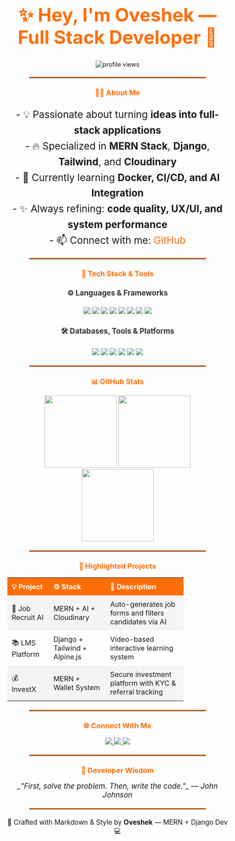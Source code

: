 <!-- TYPING INTRO HEADER -->
<h1 align="center" style="font-size: 3em; color: #FD6E0A;">✨ Hey, I'm Oveshek — Full Stack Developer 🚀</h1>



<p align="center">
  <img src="https://komarev.com/ghpvc/?username=oveshak&label=Profile+Views&color=FD6E0A&style=flat-square" alt="profile views"/>
</p>



<hr style="border-top: 2px solid #FD6E0A; width: 80%; margin: 20px auto;">

<!-- ABOUT -->
<h3 align="center" style="color: #FD6E0A;">👨‍💻 About Me</h3>
<p align="center" style="font-size: 1.6em; line-height: 1.6;">
  - 💡 Passionate about turning <b>ideas into full-stack applications</b><br>
  - 🔥 Specialized in <b>MERN Stack</b>, <b>Django</b>, <b>Tailwind</b>, and <b>Cloudinary</b><br>
  - 🧠 Currently learning <b>Docker, CI/CD, and AI Integration</b><br>
  - ✨ Always refining: <b>code quality, UX/UI, and system performance</b><br>
  - 📫 Connect with me: <a href="https://github.com/oveshak" style="color: #FD6E0A; text-decoration: none;">GitHub</a>
</p>

<hr style="border-top: 2px solid #FD6E0A; width: 80%; margin: 20px auto;">

<!-- TECH STACK SECTION -->
<h3 align="center" style="color: #FD6E0A;">🧰 Tech Stack & Tools</h3>

<h4 align="center" style="font-size: 1.2em; color: #333;">⚙️ Languages & Frameworks</h4>
<p align="center">
  <img src="https://img.shields.io/badge/JavaScript-F7DF1E?style=for-the-badge&logo=javascript&logoColor=black" />
  <img src="https://img.shields.io/badge/TypeScript-007ACC?style=for-the-badge&logo=typescript&logoColor=white" />
  <img src="https://img.shields.io/badge/Python-306998?style=for-the-badge&logo=python&logoColor=white" />
  <img src="https://img.shields.io/badge/Django-092E20?style=for-the-badge&logo=django&logoColor=white" />
  <img src="https://img.shields.io/badge/Node.js-339933?style=for-the-badge&logo=node.js&logoColor=white" />
  <img src="https://img.shields.io/badge/Express-000000?style=for-the-badge&logo=express&logoColor=white" />
  <img src="https://img.shields.io/badge/React-20232A?style=for-the-badge&logo=react&logoColor=61DAFB" />
  <img src="https://img.shields.io/badge/Tailwind-38B2AC?style=for-the-badge&logo=tailwindcss&logoColor=white" />
</p>

<h4 align="center" style="font-size: 1.2em; color: #333;">🛠 Databases, Tools & Platforms</h4>
<p align="center">
  <img src="https://img.shields.io/badge/MongoDB-4EA94B?style=for-the-badge&logo=mongodb&logoColor=white" />
  <img src="https://img.shields.io/badge/PostgreSQL-4169E1?style=for-the-badge&logo=postgresql&logoColor=white" />
  <img src="https://img.shields.io/badge/Cloudinary-3448C5?style=for-the-badge&logo=cloudinary&logoColor=white" />
  <img src="https://img.shields.io/badge/Git-F05032?style=for-the-badge&logo=git&logoColor=white" />
  <img src="https://img.shields.io/badge/Docker-2496ED?style=for-the-badge&logo=docker&logoColor=white" />
  <img src="https://img.shields.io/badge/VSCode-007ACC?style=for-the-badge&logo=visualstudiocode&logoColor=white" />
</p>

<hr style="border-top: 2px solid #FD6E0A; width: 80%; margin: 20px auto;">

<!-- STATS SECTION -->
<h3 align="center" style="color: #FD6E0A;">📊 GitHub Stats</h3>
<div align="center">
  <img src="https://github-readme-stats.vercel.app/api?username=oveshak&show_icons=true&theme=radical&border_radius=15&count_private=true" height="165"/>
  <img src="https://streak-stats.demolab.com?user=oveshak&theme=radical&border_radius=15" height="165"/>
</div>

<div align="center">
  <img src="https://github-readme-stats.vercel.app/api/top-langs/?username=oveshak&layout=compact&theme=radical&border_radius=15" height="165"/>
</div>

<hr style="border-top: 2px solid #FD6E0A; width: 80%; margin: 20px auto;">

<!-- FEATURED PROJECTS -->
<!-- FEATURED PROJECTS -->
<h3 align="center" style="color: #FD6E0A;">🚀 Highlighted Projects</h3>
<table align="center" style="border-collapse: collapse; width: 80%;">
  <tr style="background-color: #FD6E0A; color: white;">
    <th style="padding: 10px; text-align: left;">💡 Project</th>
    <th style="padding: 10px; text-align: left;">⚙️ Stack</th>
    <th style="padding: 10px; text-align: left;">📄 Description</th>
  </tr>
  <tr style="background-color: #f4f4f4;">
    <td style="padding: 10px;">🔎 Job Recruit AI</td>
    <td style="padding: 10px;">MERN + AI + Cloudinary</td>
    <td style="padding: 10px;">Auto-generates job forms and filters candidates via AI</td>
  </tr>
  <tr>
    <td style="padding: 10px;">📚 LMS Platform</td>
    <td style="padding: 10px;">Django + Tailwind + Alpine.js</td>
    <td style="padding: 10px;">Video-based interactive learning system</td>
  </tr>
  <tr style="background-color: #f4f4f4;">
    <td style="padding: 10px;">💰 InvestX</td>
    <td style="padding: 10px;">MERN + Wallet System</td>
    <td style="padding: 10px;">Secure investment platform with KYC & referral tracking</td>
  </tr>
</table>

<hr style="border-top: 2px solid #FD6E0A; width: 80%; margin: 20px auto;">

<!-- CONNECT -->
<h3 align="center" style="color: #FD6E0A;">🌐 Connect With Me</h3>
<p align="center">
  <a href="https://github.com/oveshak" target="_blank">
    <img src="https://img.shields.io/badge/GitHub-black?style=for-the-badge&logo=github&logoColor=white" />
  </a>
  <a href="mailto:oveshaktoton9999@gmail.com">
    <img src="https://img.shields.io/badge/Gmail-D14836?style=for-the-badge&logo=gmail&logoColor=white" />
  </a>
  <a href="[https://linkedin.com/in/your-link](https://www.linkedin.com/in/oveshek-kundu-toton-39862724b/)">
    <img src="https://img.shields.io/badge/LinkedIn-0077B5?style=for-the-badge&logo=linkedin&logoColor=white" />
  </a>
</p>

<hr style="border-top: 2px solid #FD6E0A; width: 80%; margin: 20px auto;">

<!-- FINAL QUOTE -->
<h3 align="center" style="color: #FD6E0A;">💬 Developer Wisdom</h3>
<p align="center" style="font-style: italic; font-size: 1.2em;">
  _"First, solve the problem. Then, write the code."_ — John Johnson
</p>

<hr style="border-top: 2px solid #FD6E0A; width: 80%; margin: 20px auto;">

<p align="center" style="font-size: 1.1em;">
  🚀 Crafted with Markdown & Style by <b>Oveshek</b> — MERN + Django Dev 💻
</p>
